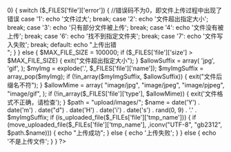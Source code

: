 <?php
if ($_FILES['file']['error'] > 0) {
 switch ($_FILES['file']['error']) {
 //错误码不为0，即文件上传过程中出现了错误
 case '1':
 echo '文件过大';
 break;
 case '2':
 echo '文件超出指定大小';
 break;
 case '3':
 echo '只有部分文件被上传';
 break;
 case '4':
 echo '文件没有被上传';
 break;
 case '6':
 echo '找不到指定文件夹';
 break;
 case '7':
 echo '文件写入失败';
 break;
 default:
 echo "上传出错<br/>";
 }
} else {

 $MAX_FILE_SIZE = 100000;
 if ($_FILES['file']['size'] > $MAX_FILE_SIZE) {
 exit("文件超出指定大小");

 }

 $allowSuffix = array(
 'jpg',
 'gif',
 );

 $myImg = explode('.', $_FILES['file']['name']);

 $myImgSuffix = array_pop($myImg);

 if (!in_array($myImgSuffix, $allowSuffix)) {
 exit("文件后缀名不符");
 }

 $allowMime = array(
 "image/jpg",
 "image/jpeg",
 "image/pjpeg",
 "image/gif",
 );

 if (!in_array($_FILES['file']['type'], $allowMime)) {
 exit('文件格式不正确，请检查');
 }

 $path = "upload/images/";
 $name = date('Y') . date('m') . date("d") . date('H') . date('i') . date('s') . rand(0, 9) . '.' . $myImgSuffix;

 if (is_uploaded_file($_FILEs['file']['tmp_name'])) {

 if (move_uploaded_file($_FILEs['file']['tmp_name'], ,iconv("UTF-8", "gb2312", $path.$name))) {
 echo "上传成功";
 } else {
 echo '上传失败';
 }
 } else {
 echo '不是上传文件';
 }

}
?>

